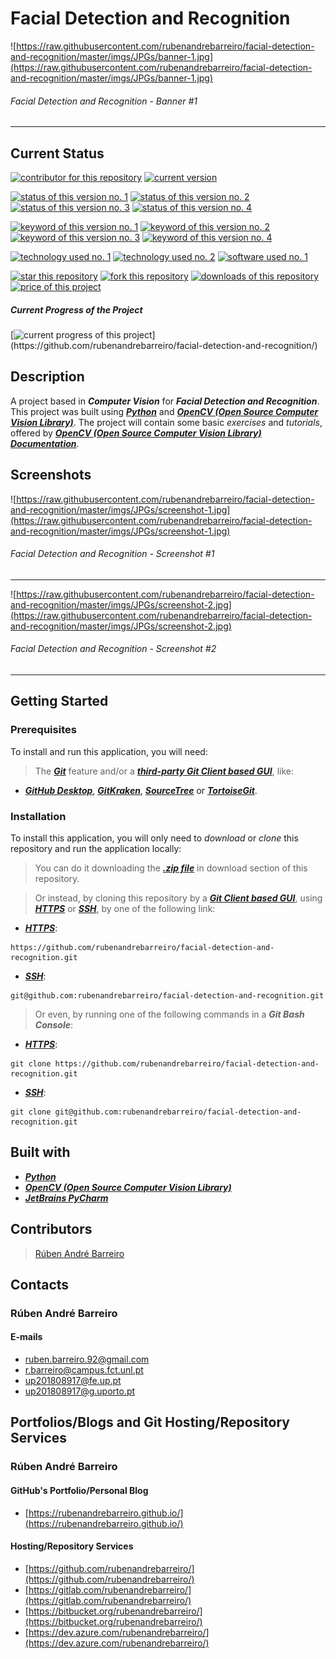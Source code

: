 # Facial Detection and Recognition

![https://raw.githubusercontent.com/rubenandrebarreiro/facial-detection-and-recognition/master/imgs/JPGs/banner-1.jpg](https://raw.githubusercontent.com/rubenandrebarreiro/facial-detection-and-recognition/master/imgs/JPGs/banner-1.jpg)
######  Facial Detection and Recognition - Banner #1

***

## Current Status
[![contributor for this repository](https://img.shields.io/badge/contributor-rubenandrebarreiro-blue.svg)](https://github.com/rubenandrebarreiro/)
[![current version](https://img.shields.io/badge/version-1.0-magenta.svg)](https://github.com/rubenandrebarreiro/facial-detection-and-recognition/)

[![status of this version no. 1](https://img.shields.io/badge/status-completed-orange.svg)](https://github.com/rubenandrebarreiro/facial-detection-and-recognition/)
[![status of this version no. 2](https://img.shields.io/badge/status-final-orange.svg)](https://github.com/rubenandrebarreiro/facial-detection-and-recognition/)
[![status of this version no. 3](https://img.shields.io/badge/status-stable-orange.svg)](https://github.com/rubenandrebarreiro/facial-detection-and-recognition/)
[![status of this version no. 4](https://img.shields.io/badge/status-documented-orange.svg)](https://github.com/rubenandrebarreiro/facial-detection-and-recognition/)

[![keyword of this version no. 1](https://img.shields.io/badge/keyword-computer&nbsp;vision-brown.svg)](https://github.com/rubenandrebarreiro/facial-detection-and-recognition/)
[![keyword of this version no. 2](https://img.shields.io/badge/keyword-facial&nbsp;detection&nbsp;and&nbsp;recognition-brown.svg)](https://github.com/rubenandrebarreiro/facial-detection-and-recognition/)
[![keyword of this version no. 3](https://img.shields.io/badge/keyword-machine&nbsp;learning-brown.svg)](https://github.com/rubenandrebarreiro/facial-detection-and-recognition/)
[![keyword of this version no. 4](https://img.shields.io/badge/keyword-artificial&nbsp;intelligence-brown.svg)](https://github.com/rubenandrebarreiro/facial-detection-and-recognition/)


[![technology used no. 1](https://img.shields.io/badge/built&nbsp;with-python-red.svg)](https://www.python.org/) [![technology used no. 2](https://img.shields.io/badge/built&nbsp;with-opencv-red.svg)](https://opencv.org/)
[![software used no. 1](https://img.shields.io/badge/software-jetbrains&nbsp;pycharm-gold.svg)](https://www.jetbrains.com/pycharm/)

[![star this repository](http://githubbadges.com/star.svg?user=rubenandrebarreiro&repo=facial-detection-and-recognition&style=flat)](https://github.com/rubenandrebarreiro/facial-detection-and-recognition/stargazers)
[![fork this repository](http://githubbadges.com/fork.svg?user=rubenandrebarreiro&repo=facial-detection-and-recognition&style=flat)](https://github.com/rubenandrebarreiro/facial-detection-and-recognition/fork)
[![downloads of this repository](https://img.shields.io/github/downloads/rubenandrebarreiro/facial-detection-and-recognition/total.svg)](https://github.com/rubenandrebarreiro/facial-detection-and-recognition/archive/master.zip)
[![price of this project](https://img.shields.io/badge/price-free-success.svg)](https://github.com/rubenandrebarreiro/facial-detection-and-recognition/archive/master.zip)

##### Current Progress of the Project

[![current progress of this project](http://progressed.io/bar/100?title=&nbsp;completed&nbsp;)](https://github.com/rubenandrebarreiro/facial-detection-and-recognition/)


## Description

A project based in **_Computer Vision_** for **_Facial Detection and Recognition_**. This project was built using [**_Python_**](https://www.python.org/) and [**_OpenCV (Open Source Computer Vision Library)_**](https://opencv.org/). The project will contain some basic _exercises_ and _tutorials_, offered by [**_OpenCV (Open Source Computer Vision Library) Documentation_**](https://docs.opencv.org/4.1.0/).

## Screenshots

![https://raw.githubusercontent.com/rubenandrebarreiro/facial-detection-and-recognition/master/imgs/JPGs/screenshot-1.jpg](https://raw.githubusercontent.com/rubenandrebarreiro/facial-detection-and-recognition/master/imgs/JPGs/screenshot-1.jpg)
######  Facial Detection and Recognition - Screenshot #1

***

![https://raw.githubusercontent.com/rubenandrebarreiro/facial-detection-and-recognition/master/imgs/JPGs/screenshot-2.jpg](https://raw.githubusercontent.com/rubenandrebarreiro/facial-detection-and-recognition/master/imgs/JPGs/screenshot-2.jpg)
######  Facial Detection and Recognition - Screenshot #2

***


## Getting Started

### Prerequisites
To install and run this application, you will need:
> The [**_Git_**](https://git-scm.com/) feature and/or a [**_third-party Git Client based GUI_**](https://git-scm.com/downloads/guis/), like:
* [**_GitHub Desktop_**](https://desktop.github.com/), [**_GitKraken_**](https://www.gitkraken.com/), [**_SourceTree_**](https://www.sourcetreeapp.com/) or [**_TortoiseGit_**](https://tortoisegit.org/).

### Installation
To install this application, you will only need to _download_ or _clone_ this repository and run the application locally:

> You can do it downloading the [**_.zip file_**](https://github.com/rubenandrebarreiro/facial-detection-and-recognition/archive/master.zip) in download section of this repository.

> Or instead, by cloning this repository by a [**_Git Client based GUI_**](https://git-scm.com/downloads/guis), using [**_HTTPS_**](https://en.wikipedia.org/wiki/HTTPS) or [**_SSH_**](https://en.wikipedia.org/wiki/SSH_File_Transfer_Protocol), by one of the following link:
* [**_HTTPS_**](https://en.wikipedia.org/wiki/HTTPS):
```
https://github.com/rubenandrebarreiro/facial-detection-and-recognition.git
```
* [**_SSH_**](https://en.wikipedia.org/wiki/SSH_File_Transfer_Protocol):
```
git@github.com:rubenandrebarreiro/facial-detection-and-recognition.git
```

> Or even, by running one of the following commands in a **_Git Bash Console_**:
* [**_HTTPS_**](https://en.wikipedia.org/wiki/HTTPS):
```
git clone https://github.com/rubenandrebarreiro/facial-detection-and-recognition.git
```
* [**_SSH_**](https://en.wikipedia.org/wiki/SSH_File_Transfer_Protocol):
```
git clone git@github.com:rubenandrebarreiro/facial-detection-and-recognition.git
```

## Built with
* [**_Python_**](https://www.python.org/)
* [**_OpenCV (Open Source Computer Vision Library)_**](https://opencv.org/)
* [**_JetBrains PyCharm_**](https://www.jetbrains.com/pycharm/)

## Contributors

> [Rúben André Barreiro](https://github.com/rubenandrebarreiro/)

## Contacts

### Rúben André Barreiro
#### E-mails
* [ruben.barreiro.92@gmail.com](mailto:ruben.barreiro.92@gmail.com)
* [r.barreiro@campus.fct.unl.pt](mailto:r.barreiro@campus.fct.unl.pt)
* [up201808917@fe.up.pt](mailto:up201808917@fe.up.pt)
* [up201808917@g.uporto.pt](mailto:up201808917@g.uporto.pt)

## Portfolios/Blogs and Git Hosting/Repository Services

### Rúben André Barreiro
#### GitHub's Portfolio/Personal Blog
* [https://rubenandrebarreiro.github.io/](https://rubenandrebarreiro.github.io/)

#### Hosting/Repository Services
* [https://github.com/rubenandrebarreiro/](https://github.com/rubenandrebarreiro/)
* [https://gitlab.com/rubenandrebarreiro/](https://gitlab.com/rubenandrebarreiro/)
* [https://bitbucket.org/rubenandrebarreiro/](https://bitbucket.org/rubenandrebarreiro/)
* [https://dev.azure.com/rubenandrebarreiro/](https://dev.azure.com/rubenandrebarreiro/)

